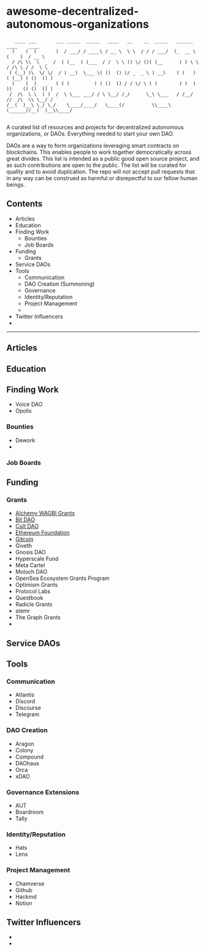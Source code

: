 # awesome-decentralized-autonomous-organizations

```
   ____ ___       ___ _____  _____   ____   __    __  _____   ______    ____    ____    
  (    (  (       )  / ___/ / ____\ / __ \  \ \  / / / ___/  (_  __ \  (    )  / __ \   
  / /\ \\  \  _  /  ( (__  ( (___  / /  \ \ () \/ ()( (__      ) ) \ \ / /\ \ / /  \ \  
 ( (__) )\  \/ \/  / ) __)  \___ \( ()  () )/ _  _ \ ) __)    ( (   ) ( (__) ( ()  () ) 
  )    (  )   _   ( ( (         ) ( ()  () / / \/ \ ( (        ) )  ) ))    (( ()  () ) 
 /  /\  \ \  ( )  /  \ \___ ___/ / \ \__/ /_/      \_\ \___   / /__/ //  /\  \\ \__/ /  
/__(  )__\ \_/ \_/    \____/____/   \____(/          \\____\ (______//__(  )__\\____/   
                                                                                        
```

A curated list of resources and projects for decentralized autonomous organizations, or DAOs. Everything needed to start your own DAO.

DAOs are a way to form organizations leveraging smart contracts on blockchains. This enables people to work together democratically across great divides.
This list is intended as a public good open source project, and as such contributions are open to the public. The list will be curated for quality and to avoid duplication. The repo will not accept pull requests that in any way can be construed as harmful or disrepectful to our fellow human beings.

## Contents

- Articles
- Education 
- Finding Work
  - Bounties
  - Job Boards
- Funding
  - Grants 
- Service DAOs
- Tools
  - Communication
  - DAO Creation (Summoning)
  - Governance
  - Identity/Reputation
  - Project Management
  - 
- Twitter Influencers 
- 

---

## Articles


## Education

## Finding Work

- Voice DAO
- Opolis


### Bounties

- Dework
- 
### Job Boards

## Funding

### Grants

- [Alchemy WAGBI Grants](https://www.alchemy.com/developer-grant-program)
- [Bit DAO](https://www.bitdao.io/)
- [Cult DAO](https://cultdao.io/)
- [Ethereum Foundation](https://ethereum.org/en/community/grants/)
- [Gitcoin](https://gitcoin.co/)
- Giveth
- Gnosis DAO
- Hyperscale Fund
- Meta Cartel
- Moloch DAO
- OpenSea Ecosystem Grants Program
- Optimism Grants
- Protocol Labs
- Questbook
- Radicle Grants
- stemr
- The Graph Grants
- 

## Service DAOs

## Tools

### Communication

- Atlantis
- Discord
- Discourse
- Telegram


### DAO Creation

- Aragon
- Colony
- Compound
- DAOhaus
- Orca
- xDAO

### Governance Extensions

- AUT
- Boardroom
- Tally

### Identity/Reputation

- Hats
- Lens

### Project Management

- Chamverse
- Github
- Hackmd
- Notion


## Twitter Influencers

-
-
